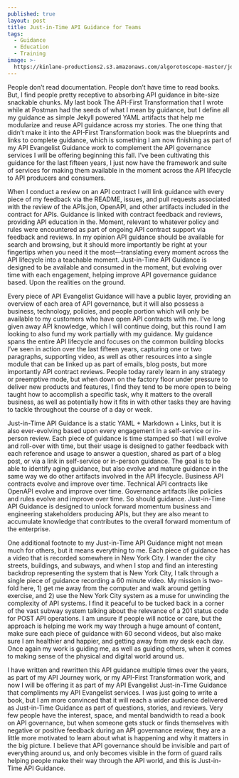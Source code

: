 ```yaml
---
published: true
layout: post
title: Just-in-Time API Guidance for Teams
tags:
  - Guidance
  - Education
  - Training
image: >-
  https://kinlane-productions2.s3.amazonaws.com/algorotoscope-master/john-wayne-the-searchers-sundial.jpeg
---
```

People don’t read documentation. People don’t have time to read books. But, I find people pretty receptive to absorbing API guidance in bite-size snackable chunks. My last book The API-First Transformation that I wrote while at Postman had the seeds of what I mean by guidance, but I define all my guidance as simple Jekyll powered YAML artifacts that help me modularize and reuse API guidance across my stories. The one thing that didn’t make it into the API-First Transformation book was the blueprints and links to complete guidance, which is something I am now finishing as part of my API Evangelist Guidance work to complement the API governance services I will be offering beginning this fall. I’ve been cultivating this guidance for the last fifteen years, I just now have the framework and suite of services for making them available in the moment across the API lifecycle to API producers and consumers. 

When I conduct a review on an API contract I will link guidance with every piece of my feedback via the README, issues, and pull requests associated with the review of the APIs.jon, OpenAPI, and other artifacts included in the contract for APIs. Guidance is linked with contract feedback and reviews, providing API education in the. Moment, relevant to whatever policy and rules were encountered as part of ongoing API contract support via feedback and reviews. In my opinion API guidance should be available for search and browsing, but it should more importantly be right at your fingertips when you need it the most—translating every moment across the API lifecycle into a teachable moment. Just-in-Time API Guidance is designed to be available and consumed in the moment, but evolving over time with each engagement, helping improve API governance guidance based. Upon the realities on the ground.

Every piece of API Evangelist Guidance will have a public layer, providing an overview of each area of API governance, but it will also possess a business, technology, policies, and people portion which will only be available to my customers who have open API contracts with me. I’ve long given away API knowledge, which I will continue doing, but this round I am looking to also fund my work partially with my guidance. My guidance spans the entire API lifecycle and focuses on the common building blocks I’ve seen in action over the last fifteen years, capturing one or two paragraphs, supporting video, as well as other resources into a single module that can be linked up as part of emails, blog posts, but more importantly API contract reviews. People today rarely learn in any strategy or preemptive mode, but when down on the factory floor under pressure to deliver new products and features, I find they tend to be more open to being taught how to accomplish a specific task, why it matters to the overall business, as well as potentially how it fits in with other tasks they are having to tackle throughout the course of a day or week.

Just-in-Time API Guidance is a static YAML + Markdown + Links, but it is also ever-evolving based upon every engagement in a self-service or in-person review. Each piece of guidance is time stamped so that I will evolve and roll-over with time, but their usage is designed to gather feedback with each reference and usage to answer a question, shared as part of a blog post, or via a link in self-service or in-person guidance. The goal is to be able to identify aging guidance, but also evolve and mature guidance in the same way we do other artifacts involved in the API lifecycle. Business API contracts evolve and improve over time. Technical API contracts like OpenAPI evolve and improve over time. Governance artifacts like policies and rules evolve and improve over time. So should guidance. Just-in-Time API Guidance is designed to unlock forward momentum business and engineering stakeholders producing APIs, but they are also meant to accumulate knowledge that contributes to the overall forward momentum of the enterprise.

One additional footnote to my Just-in-Time API Guidance might not mean much for others, but it means everything to me. Each piece of guidance has a video that is recorded somewhere in New York City. I wander the city streets, buildings, and subways, and when I stop and find an interesting backdrop representing the system that is New York City, I talk through a single piece of guidance recording a 60 minute video. My mission is two-fold here, 1) get me away from the computer and walk around getting exercise, and 2) use the New York City system as a muse for unwinding the complexity of API systems. I find it peaceful to be tucked back in a corner of the vast subway system talking about the relevance of a 201 status code for POST API operations. I am unsure if people will notice or care, but the approach is helping me work my way through a huge amount of content, make sure each piece of guidance with 60 second videos, but also make sure I am healthier and happier, and getting away from my desk each day. Once again my work is guiding me, as well as guiding others, when it comes to making sense of the physical and digital world around us.

I have written and rewritten this API guidance multiple times over the years, as part of my API Journey work, or my API-First Transformation work, and now I will be offering it as part of my API Evangelist Just-in-Time Guidance that compliments my API Evangelist services. I was just going to write a book, but I am more convinced that it will reach a wider audience delivered as Just-in-Time Guidance as part of questions, stories, and reviews. Very few people have the interest, space, and mental bandwidth to read a book on API governance, but when someone gets stuck or finds themselves with negative or positive feedback during an API governance review, they are a little more motivated to learn about what is happening and why it matters in the big picture. I believe that API governance should be invisible and part of everything around us, and only becomes visible in the form of guard rails helping people make their way through the API world, and this is Just-in-Time API Guidance.